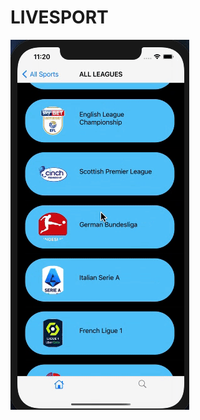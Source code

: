 # LIVESPORT
![screen-gif](/LIVESPORT/Assets.xcassets/ezgif.com-video-to-gif-2.dataset/ezgif.com-video-to-gif-2.gif)
